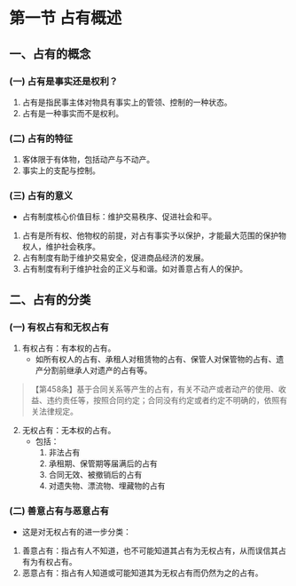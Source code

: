 # 第一节   占有概述
## 一、占有的概念
### (一) 占有是事实还是权利？
1. 占有是指民事主体对物具有事实上的管领、控制的一种状态。
2. 占有是一种事实而不是权利。
### (二) 占有的特征
1. 客体限于有体物，包括动产与不动产。
2. 事实上的支配与控制。
### (三) 占有的意义 
- 占有制度核心价值目标：维护交易秩序、促进社会和平。
1. 占有是所有权、他物权的前提，对占有事实予以保护，才能最大范围的保护物权人，维护社会秩序。
2. 占有制度有助于维护交易安全，促进商品经济的发展。
3. 占有制度有利于维护社会的正义与和谐。如对善意占有人的保护。
## 二、占有的分类
### (一) 有权占有和无权占有
1. 有权占有：有本权的占有。
    - 如所有权人的占有、承租人对租赁物的占有、保管人对保管物的占有、遗产分割前继承人对遗产的占有等。
>【第458条】基于合同关系等产生的占有，有关不动产或者动产的使用、收益、违约责任等，按照合同约定；合同没有约定或者约定不明确的，依照有关法律规定。
2. 无权占有：无本权的占有。
    - 包括：
        1. 非法占有
        2. 承租期、保管期等届满后的占有
        3. 合同无效、被撤销后的占有
        4. 对遗失物、漂流物、埋藏物的占有
### (二) 善意占有与恶意占有
- 这是对无权占有的进一步分类：
1. 善意占有：指占有人不知道，也不可能知道其占有为无权占有，从而误信其占有为有权占有。 
2. 恶意占有：指占有人知道或可能知道其为无权占有而仍然为之的占有。 